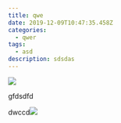 ```yaml
---
title: qwe
date: 2019-12-09T10:47:35.458Z
categories:
  - qwer
tags:
  - asd
description: sdsdas
---
```

![](/img/duywc-1u0aao4s0.jpeg)

gfdsdfd

<!--more-->

dwccd![](/img/duywc-1u0aao4s0.jpeg)
